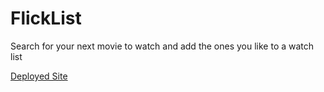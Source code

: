 # FlickList

Search for your next movie to watch and add the ones you like to a watch list

[Deployed Site](https://flick-list-client-mb.herokuapp.com/)